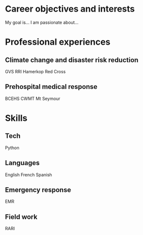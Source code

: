 # Career objectives and interests 

My goal is... 
I am passionate about... 

# Professional experiences

## Climate change and disaster risk reduction 

GVS
RRI
Hamerkop
Red Cross

## Prehospital medical response 

BCEHS
CWMT
Mt Seymour

# Skills 

## Tech

Python

## Languages

English French Spanish

## Emergency response 

EMR

## Field work 

RARI 

